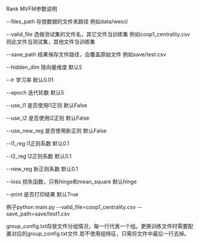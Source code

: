 Rank MVFM参数说明

--files_path 	存放数据的文件夹路径 例如data/weici/

--valid_file	选做测试集的文件名，其它文件当训练集 例如coop1_centrality.csv则此文件当测试集，其他文件当训练集

--save_path 	结果保存文件路径，会覆盖原始文件 例如save/test.csv

--hidden_dim 	隐向量维度 默认5

--lr		学习率 默认0.01

--epoch		迭代轮数 默认5

--use_l1		是否使用l1正则 默认False

--use_l2		是否使用l2正则 默认False

--use_new_reg	是否使用新正则 默认False

--l1_reg		l1正则系数 默认0.1

--l2_reg		l2正则系数 默认0.1

--new_reg	新正则系数 默认0.1

--loss		损失函数，只有hinge和mean_square 默认hinge

--print		是否打印结果 默认True

例子python main.py --valid_file=coop1_centrality.csv --save_path=save/test1.csv

group_config.txt存放文件分组情况，每一行代表一个组。更换训练文件时需要配置对应的group_config.txt文件.若不使用组特征，只需将文件中最后一行去掉。
